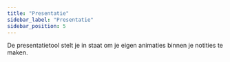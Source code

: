 ```yaml
---
title: "Presentatie"
sidebar_label: "Presentatie"
sidebar_position: 5
---
```


De presentatietool stelt je in staat om je eigen animaties binnen je notities te maken.
